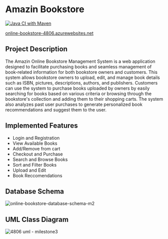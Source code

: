 # Amazin Bookstore

[![Java CI with Maven](https://github.com/waheebh1/online-bookstore/actions/workflows/maven.yml/badge.svg)](https://github.com/waheebh1/online-bookstore/actions/workflows/maven.yml)
 
[online-bookstore-4806.azurewebsites.net](online-bookstore-4806.azurewebsites.net)

## Project Description

The Amazin Online Bookstore Management System is a web application designed to facilitate purchasing books and seamless management of book-related information for both bookstore owners and customers. This system allows bookstore owners to upload, edit, and manage book details such as ISBN, pictures, descriptions, authors, and publishers. Customers can use the system to purchase books uploaded by owners by easily searching for books based on various criteria or browsing through the bookstore's collection and adding them to their shopping carts. The system also analyzes past user purchases to generate personalized book recommendations and suggest them to the user.

## Implemented Features
- Login and Registration
- View Available Books
- Add/Remove from cart
- Checkout and Purchase
- Search and Browse Books
- Sort and Filter Books
- Upload and Edit
- Book Reccomendations

## Database Schema
![online-bookstore-database-schema-m2](https://github.com/waheebh1/online-bookstore/assets/49663595/0ed4487a-a9b6-4a75-b04e-2954c280dd12)


## UML Class Diagram
![4806 uml  - milestone3](https://github.com/waheebh1/online-bookstore/assets/59773247/2fcd66dc-bae9-42b4-852a-9b4f72aa18a0)



